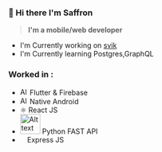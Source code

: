 ### 👋 Hi there I'm Saffron
>**I'm a mobile/web developer**
- I'm Currently working on [svik]
- I'm Currently learning Postgres,GraphQL
### Worked in  :
- <img title="a title" alt="Alt text" width=15 src="https://cdn.discordapp.com/emojis/427942750277730305.webp?size=56&quality=lossless"> Flutter & Firebase
- <img title="a title" alt="Alt text" width=15 src="https://cdn.discordapp.com/emojis/680140378078183482.webp?size=56&quality=lossless"> Native Android
- ⚛️ React JS
- <img title="a title" alt="Alt text" width=40 src="https://fastapi.tiangolo.com/img/logo-margin/logo-teal.png"> Python FAST API
- <img src="https://external-content.duckduckgo.com/ip3/expressjs.com.ico" width=10> Express JS

 [#flutter]: https://flutter.dev
 [svik]: https://github.com/svikapp

